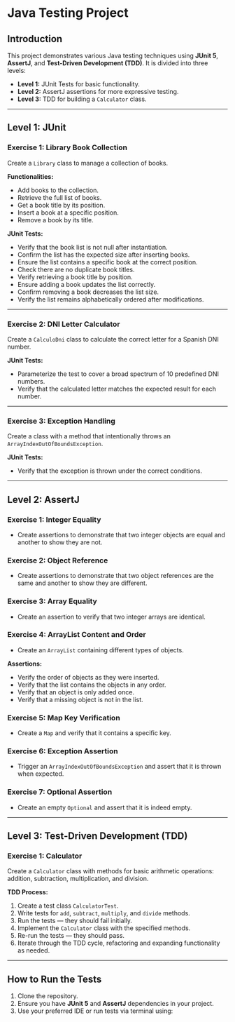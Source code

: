 # Java Testing Project

## Introduction
This project demonstrates various Java testing techniques using **JUnit 5**, **AssertJ**, and **Test-Driven Development (TDD)**. It is divided into three levels:

- **Level 1:** JUnit Tests for basic functionality.
- **Level 2:** AssertJ assertions for more expressive testing.
- **Level 3:** TDD for building a `Calculator` class.

---

## Level 1: JUnit

### Exercise 1: Library Book Collection
Create a `Library` class to manage a collection of books.

**Functionalities:**
- Add books to the collection.
- Retrieve the full list of books.
- Get a book title by its position.
- Insert a book at a specific position.
- Remove a book by its title.

**JUnit Tests:**
- Verify that the book list is not null after instantiation.
- Confirm the list has the expected size after inserting books.
- Ensure the list contains a specific book at the correct position.
- Check there are no duplicate book titles.
- Verify retrieving a book title by position.
- Ensure adding a book updates the list correctly.
- Confirm removing a book decreases the list size.
- Verify the list remains alphabetically ordered after modifications.

---

### Exercise 2: DNI Letter Calculator
Create a `CalculoDni` class to calculate the correct letter for a Spanish DNI number.

**JUnit Tests:**
- Parameterize the test to cover a broad spectrum of 10 predefined DNI numbers.
- Verify that the calculated letter matches the expected result for each number.

---

### Exercise 3: Exception Handling
Create a class with a method that intentionally throws an `ArrayIndexOutOfBoundsException`.

**JUnit Tests:**
- Verify that the exception is thrown under the correct conditions.

---

## Level 2: AssertJ

### Exercise 1: Integer Equality
- Create assertions to demonstrate that two integer objects are equal and another to show they are not.

### Exercise 2: Object Reference
- Create assertions to demonstrate that two object references are the same and another to show they are different.

### Exercise 3: Array Equality
- Create an assertion to verify that two integer arrays are identical.

### Exercise 4: ArrayList Content and Order
- Create an `ArrayList` containing different types of objects.

**Assertions:**
- Verify the order of objects as they were inserted.
- Verify that the list contains the objects in any order.
- Verify that an object is only added once.
- Verify that a missing object is not in the list.

### Exercise 5: Map Key Verification
- Create a `Map` and verify that it contains a specific key.

### Exercise 6: Exception Assertion
- Trigger an `ArrayIndexOutOfBoundsException` and assert that it is thrown when expected.

### Exercise 7: Optional Assertion
- Create an empty `Optional` and assert that it is indeed empty.

---

## Level 3: Test-Driven Development (TDD)

### Exercise 1: Calculator
Create a `Calculator` class with methods for basic arithmetic operations: addition, subtraction, multiplication, and division.

**TDD Process:**
1. Create a test class `CalculatorTest`.
2. Write tests for `add`, `subtract`, `multiply`, and `divide` methods.
3. Run the tests — they should fail initially.
4. Implement the `Calculator` class with the specified methods.
5. Re-run the tests — they should pass.
6. Iterate through the TDD cycle, refactoring and expanding functionality as needed.

---

## How to Run the Tests
1. Clone the repository.
2. Ensure you have **JUnit 5** and **AssertJ** dependencies in your project.
3. Use your preferred IDE or run tests via terminal using:

```
